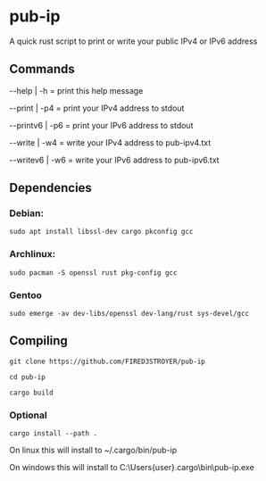 # pub-ip
A quick rust script to print or write your public IPv4 or IPv6 address

## Commands
  --help    | -h  = print this help message

  --print   | -p4  = print your IPv4 address to stdout

  --printv6 | -p6 = print your IPv6 address to stdout

  --write   | -w4  = write your IPv4 address to pub-ipv4.txt

  --writev6 | -w6 = write your IPv6 address to pub-ipv6.txt

## Dependencies
### Debian:
```
sudo apt install libssl-dev cargo pkconfig gcc
```

### Archlinux:
```
sudo pacman -S openssl rust pkg-config gcc
```

### Gentoo
```
sudo emerge -av dev-libs/openssl dev-lang/rust sys-devel/gcc
```
## Compiling
```
git clone https://github.com/FIRED3STROYER/pub-ip
```
```
cd pub-ip
```
```
cargo build
```
### Optional
```
cargo install --path .
```
On linux this will install to ~/.cargo/bin/pub-ip

On windows this will install to C:\Users\{user}\.cargo\bin\pub-ip.exe
